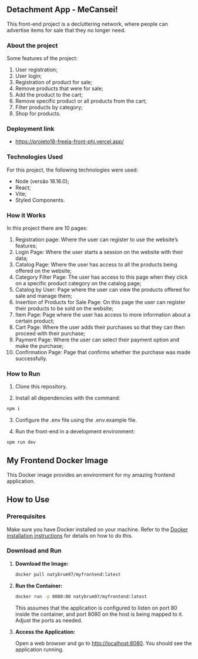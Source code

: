## Detachment App - MeCansei!

This front-end project is a decluttering network, where people can advertise items for sale that they no longer need.

### About the project

Some features of the project:

1) User registration;
2) User login;
3) Registration of product for sale;
4) Remove products that were for sale;
5) Add the product to the cart;
6) Remove specific product or all products from the cart;
7) Filter products by category;
8) Shop for products.

### Deployment link

- https://projeto18-freela-front-phi.vercel.app/

### Technologies Used

For this project, the following technologies were used:

- Node (versão 18.16.0);
- React;
- Vite;
- Styled Components.

### How it Works

In this project there are 10 pages:

1) Registration page: Where the user can register to use the website’s features;
2) Login Page: Where the user starts a session on the website with their data;
3) Catalog Page: Where the user has access to all the products being offered on the website;
4) Category Filter Page: The user has access to this page when they click on a specific product category on the catalog page;
5) Catalog by User: Page where the user can view the products offered for sale and manage them;
6) Insertion of Products for Sale Page: On this page the user can register their products to be sold on the website;
7) Item Page: Page where the user has access to more information about a certain product;
8) Cart Page: Where the user adds their purchases so that they can then proceed with their purchase;
9) Payment Page: Where the user can select their payment option and make the purchase;
10) Confirmation Page: Page that confirms whether the purchase was made successfully.

### How to Run

1. Clone this repository.

2. Install all dependencies with the command:

```bash
npm i
```

3. Configure the .env file using the .env.example file.

4. Run the front-end in a development environment:

```bash
npm run dev
```

## My Frontend Docker Image

This Docker image provides an environment for my amazing frontend application.

## How to Use

### Prerequisites

Make sure you have Docker installed on your machine. Refer to the [Docker installation instructions](https://docs.docker.com/get-docker/) for details on how to do this.

### Download and Run

1. **Download the Image:**

    ```bash
    docker pull natybrum97/myfrontend:latest
    ```

2. **Run the Container:**

    ```bash
    docker run -p 8080:80 natybrum97/myfrontend:latest
    ```

    This assumes that the application is configured to listen on port 80 inside the container, and port 8080 on the host is being mapped to it. Adjust the ports as needed.

3. **Access the Application:**

    Open a web browser and go to [http://localhost:8080](http://localhost:8080). You should see the application running.


